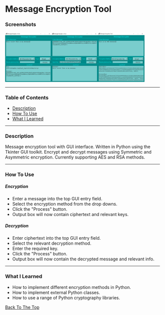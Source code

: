 # Message Encryption Tool


### Screenshots
<img align=left width="30%" src="https://github.com/stevenbuttifint/message-encryption-tool/blob/main/res/screenshots/AES_enc.JPG?raw=true" />
<img align=left width="30%" src="https://github.com/stevenbuttifint/message-encryption-tool/blob/main/res/screenshots/AES_dec.JPG?raw=true" />
<img width="30%" src="https://github.com/stevenbuttifint/message-encryption-tool/blob/main/res/screenshots/RSA_enc.JPG?raw=true" />

---

### Table of Contents
- [Description](#description)
- [How To Use](#how-to-use)
- [What I Learned](#what-i-learned)

---

### Description

Message encryption tool with GUI interface. Written in Python using the Tkinter GUI toolkit. Encrypt and decrypt messages using Symmetric and Asymmetric encryption. Currently supporting AES and RSA methods.

---

### How To Use

##### Encryption
- Enter a message into the top GUI entry field.
- Select the encryption method from the drop downs.
- Click the "Process" button.
- Output box will now contain ciphertext and relevant keys.

##### Decryption
- Enter ciphertext into the top GUI entry field.
- Select the relevant decryption method.
- Enter the required key.
- Click the "Process" button.
- Output box will now contain the decrypted message and relevant info.

---

### What I Learned

- How to implement different encryption methods in Python.
- How to implement external Python classes.
- How to use a range of Python cryptography libraries.

[Back To The Top](#message-encryption-tool)
